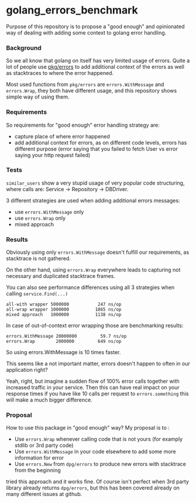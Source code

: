 # golang_errors_benchmark

Purpose of this repository is to propose a "good enough" and opinionated way of dealing with adding some context to golang error handling.

### Background
So we all know that golang on itself has very limited usage of errors. Quite a lot of people use [pkg/errors](https://github.com/pkg/errors) to add additional context of the errors as well as stacktraces to where the error happened.


Most used functions from `pkg/errors` are `errors.WithMessage` and `errors.Wrap`, they both have different usage, and this repository shows simple way of using them.

### Requirements

So requirements for "good enough" error handling strategy are:

* capture place of where error happened
* add additional context for errors, as on different code levels, errors has different purpose (error saying that you failed to fetch User vs error saying your http request failed)

### Tests
`similar_users` show a very stupid usage of very popular code structuring, where calls are: Service -> Repository -> DBDriver.

3 different strategies are used when adding additional errors messages:

* use `errors.WithMessage` only
* use `errors.Wrap` only
* mixed approach

### Results

Obviously using only `errors.WithMessage` doesn't fulfill our requirements, as stacktrace is not gathered.

On the other hand, using `errors.Wrap` everywhere leads to capturing not necessary and duplicated stacktrace frames.

You can also see performance differences using all 3 strategies when calling `service.Find(...)`


```
all-with wrapper 5000000	       247 ns/op
all-wrap wrapper 1000000	      1865 ns/op
mixed approach   1000000	      1138 ns/op
```

In case of out-of-context error wrapping those are benchmarking results:

```
errors.WithMessage 20000000	        59.7 ns/op
errors.Wrap        2000000	       649 ns/op
```

So using errors.WithMessage is 10 times faster.

This seems like a not important matter, errors doesn't happen to often in our application right?

Yeah, right, but imagine a sudden flow of 100% error calls together with increased traffic in your service. Then this can have real impact on your response times if you have like 10 calls per request to `errors.something` this will make a much bigger difference.

### Proposal

How to use this package in "good enough" way? 
My proposal is to :

* Use `errors.Wrap` whenever calling code that is not yours (for examply stdlib or 3rd party code)
* Use `errors.WithMessage` in your code elsewhere to add some more information for error
* Use `errors.New` from `dpg/errors` to produce new errors with stacktrace from the beginning

tried this approach and it works fine. Of course isn't perfect when 3rd party library already returns `dpg/errors`, but this has been covered already on many different issues at github.